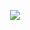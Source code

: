 <!--
**jauderho/jauderho** is a ✨ _special_ ✨ repository because its `README.md` (this file) appears on your GitHub profile.

Here are some ideas to get you started:

- 🔭 I’m currently working on ...
- 🌱 I’m currently learning ...
- 👯 I’m looking to collaborate on ...
- 🤔 I’m looking for help with ...
- 💬 Ask me about ...
- 📫 How to reach me: ...
- 😄 Pronouns: ...
- ⚡ Fun fact: ...

![https://metrics.lecoq.io/jauderho](https://metrics.lecoq.io/jauderho)
-->

<p align="center">
  <img src="https://github-readme-stats-dun-seven.vercel.app/api?username=jauderho&show_icons=true&count_private=true&custom_title=GitHub%20Stats&theme=material-palenight&include_all_commits=true&hide_border=true">
</p>
